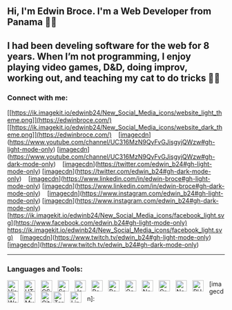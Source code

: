 ## Hi, I'm Edwin Broce. I'm a Web Developer from Panama 🏄‍♂️

## I had been develing software for the web for 8 years. When I’m not programming, I enjoy playing video games, D&D, doing improv, working out, and teaching my cat to do tricks 🐱‍🏍

### Connect with me:

[[https://ik.imagekit.io/edwinb24/New_Social_Media_icons/website_light_theme.png]](https://edwinbroce.com/)
[[https://ik.imagekit.io/edwinb24/New_Social_Media_icons/website_dark_theme.png]](https://edwinbroce.com/)
&nbsp;&nbsp;
[[imagecdn](./youtube_light_theme.png)](https://www.youtube.com/channel/UC316MzN9QyFvGJisgyjQWzw#gh-light-mode-only)
[[imagecdn](./youtube_light_theme.png)](https://www.youtube.com/channel/UC316MzN9QyFvGJisgyjQWzw#gh-dark-mode-only)
&nbsp;&nbsp;
[[imagecdn](./twitter_light_theme.png)](https://twitter.com/edwin_b24#gh-light-mode-only)
[[imagecdn](./twitter_light_theme.png)](https://twitter.com/edwin_b24#gh-dark-mode-only)
&nbsp;&nbsp;
[[imagecdn](./linkedin_light_theme.png)](https://www.linkedin.com/in/edwin-broce#gh-light-mode-only)
[[imagecdn](./linkedin_light_theme.png)](https://www.linkedin.com/in/edwin-broce#gh-dark-mode-only)
&nbsp;&nbsp;
[[imagecdn](./instagram_light_theme.png)](https://www.instagram.com/edwin_b24#gh-light-mode-only)
[[imagecdn](./instagram_light_theme.png)](https://www.instagram.com/edwin_b24#gh-dark-mode-only)
&nbsp;&nbsp;
[https://ik.imagekit.io/edwinb24/New_Social_Media_icons/facebook_light.svg](https://www.facebook.com/edwin.b24#gh-light-mode-only)
[https://ik.imagekit.io/edwinb24/New_Social_Media_icons/facebook_light.svg)](https://www.facebook.com/edwin.b24#gh-dark-mode-only)
&nbsp;&nbsp;
[[imagecdn](./twitch_light_theme.png)](https://www.twitch.tv/edwin_b24#gh-light-mode-only)
[[imagecdn](./twitch_dark_theme.png)](https://www.twitch.tv/edwin_b24#gh-dark-mode-only)

---

### Languages and Tools:

<img align="left" alt="Visual Studio Code" width="26px" src="https://cdn.jsdelivr.net/gh/devicons/devicon/icons/vscode/vscode-original.svg" style="padding-right:10px;" />
<img align="left" alt="HTML5" width="26px" src="https://cdn.jsdelivr.net/gh/devicons/devicon/icons/html5/html5-original.svg" style="padding-right:10px;" />
<img align="left" alt="CSS3" width="26px" src="https://cdn.jsdelivr.net/gh/devicons/devicon/icons/css3/css3-original.svg" style="padding-right:10px;" />
<img align="left" alt="Sass" width="26px" src="https://cdn.jsdelivr.net/gh/devicons/devicon/icons/sass/sass-original.svg" style="padding-right:10px;" />
<img align="left" alt="JavaScript" width="26px" src="https://cdn.jsdelivr.net/gh/devicons/devicon/icons/javascript/javascript-original.svg" style="padding-right:10px;" />
<img align="left" alt="React" width="26px" src="https://cdn.jsdelivr.net/gh/devicons/devicon/icons/react/react-original.svg" style="padding-right:10px;" />
<img align="left" alt="React Native" width="26px" src="https://ik.imagekit.io/edwinb24/Others/React_Native_Logo_Vector_kQyfn9XFt.svg" style="padding-right:10px;" />
<img align="left" alt="Gatsby" width="26px" src="https://cdn.jsdelivr.net/gh/devicons/devicon/icons/gatsby/gatsby-original.svg" style="padding-right:10px;" />
<img align="left" alt="NextJS" width="26px" src="https://cdn.jsdelivr.net/gh/devicons/devicon/icons/nextjs/nextjs-original-wordmark.svg" style="padding-right:10px;" />
<img align="left" alt="GraphQL" width="26px" src="https://cdn.jsdelivr.net/gh/devicons/devicon/icons/graphql/graphql-plain.svg" style="padding-right:10px;" />
<img align="left" alt="Node.js" width="26px" src="https://cdn.jsdelivr.net/gh/devicons/devicon/icons/nodejs/nodejs-original.svg" style="padding-right:10px;"/>
<img align="left" alt="PHP" width="26px" src="https://cdn.jsdelivr.net/gh/devicons/devicon/icons/php/php-original.svg" style="padding-right:10px;"/>
<img align="left" alt="WordPress" width="26px" src="https://cdn.jsdelivr.net/gh/devicons/devicon/icons/wordpress/wordpress-original.svg" style="padding-right:10px;"/>
<img align="left" alt="MySQL" width="26px" src="https://cdn.jsdelivr.net/gh/devicons/devicon/icons/mysql/mysql-original.svg" style="padding-right:10px;"/>
<img align="left" alt="Git" width="26px" src="https://cdn.jsdelivr.net/gh/devicons/devicon/icons/git/git-original.svg" style="padding-right:10p;"/>
<img align="left" alt="Terminal" width="26px" src="https://ik.imagekit.io/edwinb24/Others/285695_terminal_icon_0CbjEGtEZ.svg" style="padding-right:10px;"/>
<img align="left" alt="Linux" width="26px" src="https://cdn.jsdelivr.net/gh/devicons/devicon/icons/linux/linux-original.svg" style="padding-right:10px;"/>

[imagecdn]:
